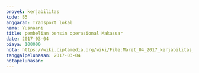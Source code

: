 ```yaml
---
proyek: kerjabilitas
kode: B5
anggaran: Transport lokal
nama: Yusnaeni
title: pembelian bensin operasional Makassar
date: 2017-03-04
biaya: 100000
nota: https://wiki.ciptamedia.org/wiki/File:Maret_04_2017_kerjabilitas_B5_bensin_neni.jpg
tanggalpelunasan: 2017-03-04
notapelunasan:
---
```

